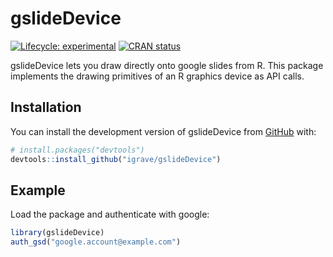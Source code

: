 
<!-- README.md is generated from README.Rmd. Please edit that file -->

# gslideDevice

<!-- badges: start -->

[![Lifecycle:
experimental](https://img.shields.io/badge/lifecycle-experimental-orange.svg)](https://lifecycle.r-lib.org/articles/stages.html#experimental)
[![CRAN
status](https://www.r-pkg.org/badges/version/gslideDevice)](https://CRAN.R-project.org/package=gslideDevice)
<!-- badges: end -->

gslideDevice lets you draw directly onto google slides from R. This
package implements the drawing primitives of an R graphics device as API
calls.

## Installation

You can install the development version of gslideDevice from
[GitHub](https://github.com/) with:

``` r
# install.packages("devtools")
devtools::install_github("igrave/gslideDevice")
```

## Example

Load the package and authenticate with google:

``` r
library(gslideDevice)
auth_gsd("google.account@example.com")
```
